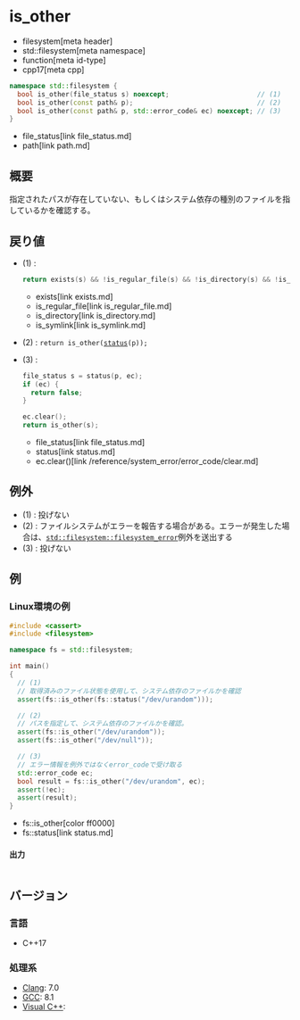 # is_other
* filesystem[meta header]
* std::filesystem[meta namespace]
* function[meta id-type]
* cpp17[meta cpp]

```cpp
namespace std::filesystem {
  bool is_other(file_status s) noexcept;                      // (1)
  bool is_other(const path& p);                               // (2)
  bool is_other(const path& p, std::error_code& ec) noexcept; // (3)
}
```
* file_status[link file_status.md]
* path[link path.md]

## 概要
指定されたパスが存在していない、もしくはシステム依存の種別のファイルを指しているかを確認する。


## 戻り値
- (1) :
    ```cpp
    return exists(s) && !is_regular_file(s) && !is_directory(s) && !is_symlink(s);
    ```
    * exists[link exists.md]
    * is_regular_file[link is_regular_file.md]
    * is_directory[link is_directory.md]
    * is_symlink[link is_symlink.md]

- (2) : `return is_other(`[`status`](status.md)`(p));`
- (3) :
    ```cpp
    file_status s = status(p, ec);
    if (ec) {
      return false;
    }

    ec.clear();
    return is_other(s);
    ```
    * file_status[link file_status.md]
    * status[link status.md]
    * ec.clear()[link /reference/system_error/error_code/clear.md]


## 例外
- (1) : 投げない
- (2) : ファイルシステムがエラーを報告する場合がある。エラーが発生した場合は、[`std::filesystem::filesystem_error`](filesystem_error.md)例外を送出する
- (3) : 投げない


## 例
### Linux環境の例
```cpp example
#include <cassert>
#include <filesystem>

namespace fs = std::filesystem;

int main()
{
  // (1)
  // 取得済みのファイル状態を使用して、システム依存のファイルかを確認
  assert(fs::is_other(fs::status("/dev/urandom")));

  // (2)
  // パスを指定して、システム依存のファイルかを確認。
  assert(fs::is_other("/dev/urandom"));
  assert(fs::is_other("/dev/null"));

  // (3)
  // エラー情報を例外ではなくerror_codeで受け取る
  std::error_code ec;
  bool result = fs::is_other("/dev/urandom", ec);
  assert(!ec);
  assert(result);
}
```
* fs::is_other[color ff0000]
* fs::status[link status.md]

#### 出力
```
```

## バージョン
### 言語
- C++17

### 処理系
- [Clang](/implementation.md#clang): 7.0
- [GCC](/implementation.md#gcc): 8.1
- [Visual C++](/implementation.md#visual_cpp):
